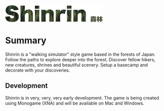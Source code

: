 ![Shinrin logo](logo.png)

# Summary

Shinrin is a "walking simulator" style game based in the forests of Japan. Follow the paths to explore deeper into the forest. Discover fellow hikers, new creatures, shrines and beautiful scenery. Setup a basecamp and decorate with your discoveries.

## Development

Shinrin is in very, very, very early development. The game is being created using Monogame (XNA) and will be available on Mac and Windows.
